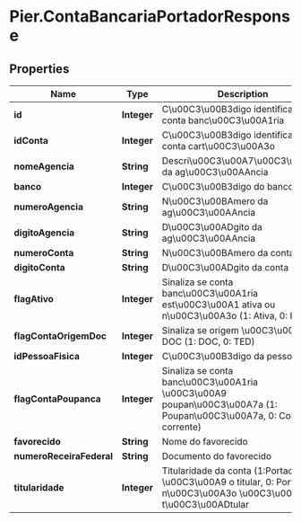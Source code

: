# Pier.ContaBancariaPortadorResponse

## Properties
Name | Type | Description | Notes
------------ | ------------- | ------------- | -------------
**id** | **Integer** | C\u00C3\u00B3digo identificador da conta banc\u00C3\u00A1ria | [optional] 
**idConta** | **Integer** | C\u00C3\u00B3digo identificador da conta cart\u00C3\u00A3o | [optional] 
**nomeAgencia** | **String** | Descri\u00C3\u00A7\u00C3\u00A3o da ag\u00C3\u00AAncia | [optional] 
**banco** | **Integer** | C\u00C3\u00B3digo do banco | [optional] 
**numeroAgencia** | **String** | N\u00C3\u00BAmero da ag\u00C3\u00AAncia | [optional] 
**digitoAgencia** | **String** | D\u00C3\u00ADgito da ag\u00C3\u00AAncia | [optional] 
**numeroConta** | **String** | N\u00C3\u00BAmero da conta | [optional] 
**digitoConta** | **String** | D\u00C3\u00ADgito da conta | [optional] 
**flagAtivo** | **Integer** | Sinaliza se conta banc\u00C3\u00A1ria est\u00C3\u00A1 ativa ou n\u00C3\u00A3o (1: Ativa, 0: Inativa) | [optional] 
**flagContaOrigemDoc** | **Integer** | Sinaliza se origem \u00C3\u00A9 DOC (1: DOC, 0: TED) | [optional] 
**idPessoaFisica** | **Integer** | C\u00C3\u00B3digo da pessoa | [optional] 
**flagContaPoupanca** | **Integer** | Sinaliza se conta banc\u00C3\u00A1ria \u00C3\u00A9 poupan\u00C3\u00A7a (1: Poupan\u00C3\u00A7a, 0: Conta corrente) | [optional] 
**favorecido** | **String** | Nome do favorecido | [optional] 
**numeroReceiraFederal** | **String** | Documento do favorecido | [optional] 
**titularidade** | **Integer** | Titularidade da conta (1:Portador \u00C3\u00A9 o titular, 0: Portador n\u00C3\u00A3o \u00C3\u00A9 o t\u00C3\u00ADtular | [optional] 


